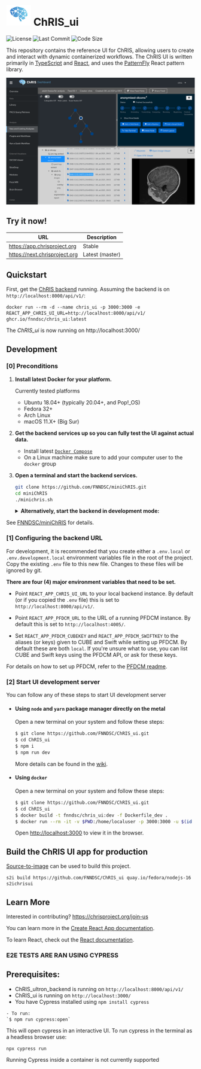 # ![ChRIS logo](https://github.com/FNNDSC/ChRIS_ultron_backEnd/blob/master/docs/assets/logo_chris.png) ChRIS_ui

![License][license-badge]
![Last Commit][last-commit-badge]
![Code Size][code-size]

This repository contains the reference UI for ChRIS, allowing users to create and interact with dynamic containerized workflows. The ChRIS UI is written primarily in [TypeScript](https://www.typescriptlang.org/) and [React](https://reactjs.org/), and uses the [PatternFly](https://github.com/patternfly/patternfly) React pattern library.

![Screenshot](screenshot.png)

## Try it now!

| URL                           | Description     |
|-------------------------------|-----------------|
| https://app.chrisproject.org  | Stable          |
| https://next.chrisproject.org | Latest (master) |

## Quickstart

First, get the [ChRIS backend](https://github.com/FNNDSC/ChRIS_ultron_backEnd)
running. Assuming the backend is on `http://localhost:8000/api/v1/`:

```shell
docker run --rm -d --name chris_ui -p 3000:3000 -e REACT_APP_CHRIS_UI_URL=http://localhost:8000/api/v1/ ghcr.io/fnndsc/chris_ui:latest
```

The *ChRIS_ui* is now running on http://localhost:3000/

## Development

### [0] Preconditions

1. **Install latest Docker for your platform.**
    
    Currently tested platforms
    - Ubuntu 18.04+ (typically 20.04+, and Pop!_OS)
    - Fedora 32+
    - Arch Linux
    - macOS 11.X+ (Big Sur)

2. **Get the backend services up so you can fully test the UI against actual data.**
    * Install latest [``Docker Compose``](https://docs.docker.com/compose/)
    * On a Linux machine make sure to add your computer user to the ``docker`` group

3. **Open a terminal and start the backend services.**
    ```bash
    git clone https://github.com/FNNDSC/miniChRIS.git
    cd miniChRIS
    ./minichris.sh
    ```

    <details>
      <summary>
        <strong>
          Alternatively, start the backend in development mode:
        </strong>
      </summary>

      ### Get the backend running from ChRIS_ultron_backEnd

      ```bash
      $ git clone https://github.com/FNNDSC/ChRIS_ultron_backEnd.git
      $ cd ChRIS_ultron_backEnd
      $ ./make.sh -U -I -i
      ```

      ### Tearing down the ChRIS backend

      You can later remove all the backend containers and release storage volumes with:
      ```bash
      $ cd ChRIS_ultron_backEnd
      $ sudo rm -r FS
      $ ./unmake.sh
      ```
    </details>

See [FNNDSC/miniChRIS](https://github.com/FNNDSC/miniChRIS) for details.

### [1] Configuring the backend URL

For development, it is recommended that you create either a `.env.local`
or `.env.development.local` environment variables file in the root of the project.
Copy the existing `.env` file to this new file. Changes to these files will be ignored by git.

**There are four (4) major environment variables that need to be set.**

- Point `REACT_APP_CHRIS_UI_URL` to your local backend instance. By default (or if you copied the `.env` file) this is set to `http://localhost:8000/api/v1/`.

- Point `REACT_APP_PFDCM_URL` to the URL of a running PFDCM instance. By default this is set to `http://localhost:4005/`.

- Set `REACT_APP_PFDCM_CUBEKEY` and `REACT_APP_PFDCM_SWIFTKEY` to the aliases (or keys) given to CUBE and Swift while setting up PFDCM. By default these are both `local`. If you're unsure what to use, you can list CUBE and Swift keys using the PFDCM API, or ask for these keys.

For details on how to set up PFDCM, refer to the [PFDCM readme](https://github.com/FNNDSC/pfdcm).

### [2] Start UI development server
You can follow any of these steps to start UI development server

* #### Using ``node`` and ``yarn`` package manager directly on the metal

    Open a new terminal on your system and follow these steps:
    ```bash
    $ git clone https://github.com/FNNDSC/ChRIS_ui.git
    $ cd ChRIS_ui
    $ npm i
    $ npm run dev
    ```

    More details can be found in the
    [wiki](https://github.com/FNNDSC/ChRIS_ui/wiki/Development-and-deployment-directly-on-the-metal).

* #### Using ``docker``

    Open a new terminal on your system and follow these steps:
    ```bash
    $ git clone https://github.com/FNNDSC/ChRIS_ui.git
    $ cd ChRIS_ui
    $ docker build -t fnndsc/chris_ui:dev -f Dockerfile_dev .
    $ docker run --rm -it -v $PWD:/home/localuser -p 3000:3000 -u $(id -u):$(id -g) --userns=host --name chris_ui fnndsc/chris_ui:dev
    ```
    Open [http://localhost:3000](http://localhost:3000) to view it in the browser.


## Build the ChRIS UI app for production

[Source-to-image](https://github.com/openshift/source-to-image#readme)
can be used to build this project.

```shell
s2i build https://github.com/FNNDSC/ChRIS_ui quay.io/fedora/nodejs-16 s2ichrisui
```

## Learn More

Interested in contributing? https://chrisproject.org/join-us

You can learn more in the
[Create React App documentation](https://facebook.github.io/create-react-app/docs/getting-started).

To learn React, check out the
[React documentation](https://reactjs.org/).


[license-badge]: https://img.shields.io/github/license/fnndsc/chris_ui.svg
[last-commit-badge]: https://img.shields.io/github/last-commit/fnndsc/chris_ui.svg
[repo-link]: https://github.com/FNNDSC/ChRIS_ui
[code-size]: https://img.shields.io/github/languages/code-size/FNNDSC/ChRIS_ui


### E2E TESTS ARE RAN USING CYPRESS

## Prerequisites:
- ChRIS_ultron_backend is running on `http://localhost:8000/api/v1/`
- ChRIS_ui is running on `http://localhost:3000/`
- You have Cypress installed using `npm install cypress`
```
- To run: 
`$ npm run cypress:open`
```
This will open cypress in an interactive UI. 
To run cypress in the terminal as a headless browser use: 
```
npx cypress run 
```

Running Cypress inside a container is not currently supported



